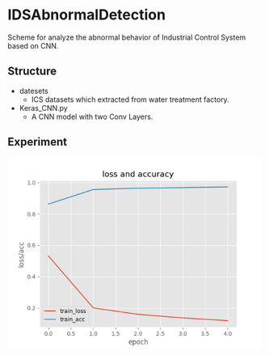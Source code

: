 # IDSAbnormalDetection
Scheme for analyze the abnormal behavior of Industrial Control System based on CNN.

##  Structure

- datesets 
  - ICS datasets which extracted from water treatment factory.
- Keras_CNN.py 
  - A CNN model with two Conv Layers.



## Experiment

![image](https://github.com/chency87/IDSAbnormalDetection/blob/main/result.png)